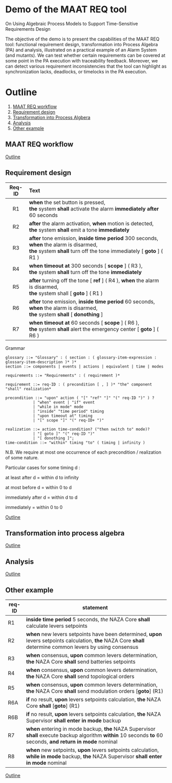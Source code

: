 # Demo of the MAAT REQ tool
On Using Algebraic Process Models to Support Time-Sensitive Requirements Design

The objective of the demo is to present the capabilities of the MAAT REQ tool: functional requirement design, transformation into Process Algebra (PA) and analysis, illustrated on a practical example of an Alarm System (and mutants). We can test whether certain requirements can be covered at some point in the PA execution with traceability feedback. Moreover, we can detect various requirement inconsistencies that the tool can highlight as synchronization lacks, deadlocks, or timelocks in the PA execution.

# Outline <a name="outline"></a>

1. [MAAT REQ workflow](#workflow)
2. [Requirement design](#req-design)
3. [Transformation into Process Algbera](#transfo)
4. [Analysis](#analysis)
5. [Other example](#other-example)




## MAAT REQ workflow <a name="workflow"></a>

[Outline](#outline)

## Requirement design <a name="req-design"></a>

| Req-ID | Text |
| :---: | :--- |
|R1| **when** the set button is pressed, <br/>**the** system **shall** activate the alarm **immediately after** 60 seconds|
|R2| **after** the alarm activation, **when** motion is detected, <br/>**the** system **shall** emit a tone **immediately**|
|R3| **after** tone emission, **inside time period** 300 seconds, **when** the alarm is disarmed, <br/>**the** system **shall** turn off the tone immediately [ **goto** ] ( R1 )|
|R4| **when** **timeout at** 300 seconds [ **scope** ] ( R3 ), <br/>**the** system **shall** turn off the tone **immediately**|
|R5| **after** turning off the tone [ **ref** ] ( R4 ), **when** the alarm is disarmed, <br/>**the** system shall [ **goto** ] ( R1 )|
|R6| **after** tone emission, **inside time period** 60 seconds, **when** the alarm is disarmed, <br/>**the** system **shall** [ **donothing** ]|  
|R7| **when** **timeout at** 60 seconds [ **scope** ] ( R6 ), <br/>**the** system **shall** alert the emergency center [ **goto** ] ( R6 )|

<!-- Grammar -->

Grammar

```EBNF
glossary ::= "Glossary" : ( section : ( glossary-item-expression : glossary-item-description )* )*
section ::= components | events | actions | equivalent | time | modes

requirements ::= "Requirements" : ( requirement )*

requirement ::= req-ID : ( precondition [ , ] )* "the" component "shall" realization*

precondition ::= "upon" action ( "[" "ref" "]" "(" req-ID ")" ) ? 
            | "when" event | "if" event 
            | "while in mode" mode
            | "inside" "time period" timing
            | "upon timeout at" timing
            | "[" scope "]" "(" req-ID+ ")"

realization ::= action time-condition? ("then switch to" mode)?  
            | "[ goto ]" "(" req-ID ")" 
            | "[ donothing ]";
time-condition ::= "within" timing "to" ( timing | infinity )
```
N.B. We require at most one occurrence of each precondition / realization of some nature.

Particular cases for some timing d :

at least after d = within d to infinity

at most before d = within 0 to d 

immediately after d = within d to d

immediately = within 0 to 0





			 


[Outline](#outline)

## Transformation into process algebra <a name="transfo"></a>

[Outline](#outline)

## Analysis <a name="analysis"></a>

[Outline](#outline)


## Other example <a name="other-example"></a>


| req-ID | statement |
| --- | --- |
|R1| **inside time period** 5 seconds, *the* NAZA Core **shall** calculate levers setpoints|
|R2| **when** new levers setpoints have been determined, **upon** levers setpoints calculation, **the** NAZA Core **shall** determine common levers by using consensus|
|R3| **when** consensus, **upon** common levers determination, **the** NAZA Core **shall** send batteries setpoints|
|R4| **when** consensus, **upon** common levers determination, **the** NAZA Core **shall** send topological orders|
|R5| **when** consensus, **upon** common levers determination, **the** NAZA Core **shall** send modulation orders [**goto**] (R1) |
|R6A| **if** no result, **upon** levers setpoints calculation, **the** NAZA Core **shall** [**goto**] (R1)|
|R6B| **if** no result, **upon** levers setpoints calculation, **the** NAZA Supervisor **shall** **enter in mode** backup|
|R7| **when** entering in mode backup, **the** NAZA Supervisor **shall** execute backup algorithm **within** 10 seconds **to** 60 seconds, **and** **return in mode** nominal|
|R8| **when** new setpoints, **upon** levers setpoints calculation, **while** **in mode** backup, **the** NAZA Supervisor **shall** **enter in mode** nominal|

[Outline](#outline)

